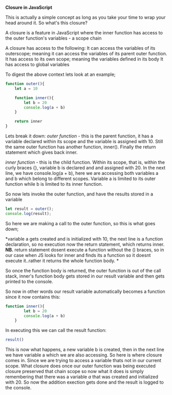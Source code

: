 **Closure in JavaScript**

This is actually a simple concept as long as you take your time to wrap your head around it.
So what's this closure?

A closure is a feature in JavaScript where the inner function has access to the outer function's variables - a scope chain

A closure has access to the following:
    It can access the variables of its outerscope; meaning it can access the variables of its parent outer function.
    It has access to its own scope; meaning the variables defined in its body
    It has access to global variables

To digest the above context lets look at an example;

```javascript
function outer(){
    let a = 10

    function inner(){
        let b = 20
        console.log(a + b)
    }

    return inner
}
```

Lets break it down:
*outer function* -  this is the parent function, it has a variable declared within its scope and 
                    the variable is assigned with 10. Still the same outer function has another
                    function, inner(). Finally the return statement which gives back inner.

*inner function* -  this is the child function. Within its scope, that is, within the curly braces 
                    {}, variable b is declared and and assigned with 20.
                    In the next line, we have console.log(a + b), here we are accessing both variables a and b which belong to different scopes. 
                    Variable a is limited to its outer function while b is limited to its inner function.

So now lets invoke the outer function, and have the results stored in a variable

```javascript
let result = outer();
console.log(result);
```

So here we are making a call to the outer function, so this is what goes down;

*variable a gets created and is initialized with 10, 
the next line is a function declaration, so no execution
now the return statement, which returns inner. 
**NB.** return statement dosent execute a function without the () braces, so in our case when JS looks for inner and finds its a function so it doesnt execute it..rather it returns the whole function body.
*

So once the function body is returned, the outer function is out of the call stack, inner's function body gets stored in our result variable and then gets printed to the console.

So now in other words our result variable automatically becomes a function since it now contains this:
```javascript
function inner(){
        let b = 20
        console.log(a + b)
    }
```

In executing this we can call the result function:
 ```javascript
 result()
 ```

This is now what happens, a new variable b is created, then in the next line we have variable a which we are also accessing. So here is where closure comes in. Since we are trying to access a variable thats not in our current scope. What closure does once our outer function was being executed closure preserved that chain scope so now what it does is simply remembering that there was a variable *a* that was created and initialized with 20. So now the addition exection gets done and the result is logged to the console.





